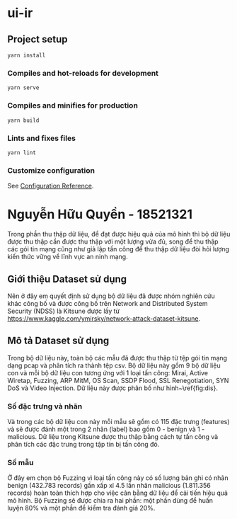 # ui-ir

## Project setup
```
yarn install
```

### Compiles and hot-reloads for development
```
yarn serve
```

### Compiles and minifies for production
```
yarn build
```

### Lints and fixes files
```
yarn lint
```

### Customize configuration
See [Configuration Reference](https://cli.vuejs.org/config/).

# Nguyễn Hữu Quyền - 18521321
Trong phần thu thập dữ liệu, để đạt được hiệu quả của mô hình thì bộ dữ liệu được thu thập cần được thu thập với một lượng vừa đủ, song để thu thập các gói tin mạng cũng như giả lập tấn công để thu thập dữ liệu đòi hỏi lượng kiến thức vững về lĩnh vực an ninh mạng.
## Giới thiệu Dataset sử dụng
Nên ở đây em quyết định sử dụng bộ dữ liệu đã được nhóm nghiên cứu khác công bố và được công bố trên Network and Distributed System Security (NDSS) là Kitsune được lấy từ https://www.kaggle.com/ymirsky/network-attack-dataset-kitsune. 
## Mô tả Dataset sử dụng
Trong bộ dữ liệu này, toàn bộ các mẫu đã được thu thập từ tệp gói tin mạng dạng pcap và phân tích ra thành tệp csv. Bộ dữ liệu này gồm 9 bộ dữ liệu con và mỗi bộ dữ liệu con tương ứng với 1 loại tấn công: Mirai, Active Wiretap, Fuzzing, ARP MitM, OS Scan, SSDP Flood, SSL Renegotiation, SYN DoS và Video Injection. Dữ liệu này được phân bố như hình~\ref{fig:dis}. 
### Số đặc trưng và nhãn
Và trong các bộ dữ liệu con này mỗi mẫu sẽ gồm có 115 đặc trưng (features) và sẽ được đánh một trong 2 nhãn (label) bao gồm 0 - benign và 1 - malicious. Dữ liệu trong Kitsune được thu thập bằng cách tự tấn công và phân tích các đặc trưng trong tập tin bị tấn công đó.
### Số mẫu
Ở đây em chọn bộ Fuzzing vì loại tấn công này có số lượng bản ghi có nhãn benign (432.783 records) gần xấp xỉ 4.5 lần nhãn malicious (1.811.356 records) hoàn toàn thích hợp cho việc cân bằng dữ liệu để cải tiến hiệu quả mô hình. Bộ Fuzzing sẽ được chia ra hai phần: một phần dùng để huấn luyện 80% và một phần để kiểm tra đánh giá 20%.
